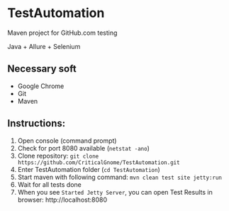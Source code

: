 # TestAutomation
Maven project for GitHub.com testing

Java + Allure + Selenium

Necessary soft
---
- Google Chrome
- Git
- Maven

Instructions:
---
1. Open console (command prompt)
2. Check for port 8080 available (```netstat -ano```)
3. Clone repository: ```git clone https://github.com/CriticalGnome/TestAutomation.git```
4. Enter TestAutomation folder (```cd TestAutomation```)
5. Start maven with following command: ```mvn clean test site jetty:run```
6. Wait for all tests done
7. When you see ```Started Jetty Server```, you can open Test Results in browser: http://localhost:8080
